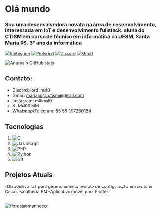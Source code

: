 # Olá mundo
### Sou uma desenvolvedora novata na área de desenvolvimento, interessada em IoT e desenvolvimento fullstack. aluna do CTISM em curso de técnico em informática na UFSM, Santa Maria RS. 3° ano da informática
[![Instagram](https://img.shields.io/badge/Instagram-%23E4405F.svg?style=for-the-badge&logo=Instagram&logoColor=white)](https://www.instagram.com/mlkmal0/)
[![Pinterest](https://img.shields.io/badge/Pinterest-%23E60023.svg?style=for-the-badge&logo=Pinterest&logoColor=white)](https://br.pinterest.com/mlkmal0/)
[![Discord](https://img.shields.io/badge/Discord-%235865F2.svg?style=for-the-badge&logo=discord&logoColor=white)](https://discord.com/)
[![Gmail](https://img.shields.io/badge/Gmail-D14836?style=for-the-badge&logo=gmail&logoColor=white)](https://mail.google.com/)

![Anurag's GitHub stats](https://github-readme-stats.vercel.app/api?username=MLKmalu&show_icons=true&theme=tokyonight&locale=pt-br)

## Contato:

- Discord: lord_mal0
- Gmail: marialuisa.ctism@gmail.com
- Instagram: mlkmal0
- X: Mal00lalM
- Whatsapp/Telegram: 55 55 997260184  
## Tecnologias

1. ![C](https://img.shields.io/badge/c-%2300599C.svg?style=for-the-badge&logo=c&logoColor=white)
2. ![JavaScript](https://img.shields.io/badge/javascript-%23323330.svg?style=for-the-badge&logo=javascript&logoColor=%23F7DF1E)
3. ![PHP](https://img.shields.io/badge/php-%23777BB4.svg?style=for-the-badge&logo=php&logoColor=white)
4. ![Python](https://img.shields.io/badge/python-3670A0?style=for-the-badge&logo=python&logoColor=ffdd54)
5. ![Git](https://img.shields.io/badge/git-%23F05033.svg?style=for-the-badge&logo=git&logoColor=white)

## Projetos Atuais

-Dispositivo IoT para gerenciamento remoto de configuração em switchs Cisco.
-Joalheria RM
-Aplicativo móvel para Plotter
  
##

![florestaamanhecer](https://i.pinimg.com/originals/bf/78/35/bf78358ddb423e409345ef9006c3415f.gif)
